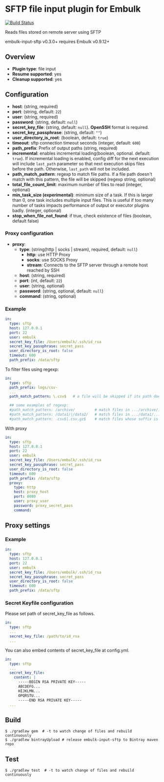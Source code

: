 # SFTP file input plugin for Embulk
[![Build Status](https://travis-ci.org/embulk/embulk-input-sftp.svg?branch=master)](https://travis-ci.org/embulk/embulk-input-sftp)

Reads files stored on remote server using SFTP

embulk-input-sftp v0.3.0+ requires Embulk v0.9.12+

## Overview

* **Plugin type**: file input
* **Resume supported**: yes
* **Cleanup supported**: yes

## Configuration

- **host**: (string, required)
- **port**: (string, default: `22`)
- **user**: (string, required)
- **password**: (string, default: `null`)
- **secret_key_file**: (string, default: `null`). **OpenSSH** format is required.
- **secret_key_passphrase**: (string, default: `""`)
- **user_directory_is_root**: (boolean, default: `true`)
- **timeout**: sftp connection timeout seconds (integer, default: `600`)
- **path_prefix**: Prefix of output paths (string, required)
- **incremental**: enables incremental loading(boolean, optional. default: `true`). If incremental loading is enabled, config diff for the next execution will include `last_path` parameter so that next execution skips files before the path. Otherwise, `last_path` will not be included.
- **path_match_pattern**: regexp to match file paths. If a file path doesn't match with this pattern, the file will be skipped (regexp string, optional)
- **total_file_count_limit**: maximum number of files to read (integer, optional)
- **min_task_size (experimental)**: minimum size of a task. If this is larger than 0, one task includes multiple input files. This is useful if too many number of tasks impacts performance of output or executor plugins badly. (integer, optional)
- **stop_when_file_not_found**: if true, check existence of files (boolean, default false)

### Proxy configuration

- **proxy**:
    - **type**: (string(http | socks | stream), required, default: `null`)
        - **http**: use HTTP Proxy
        - **socks**: use SOCKS Proxy
        - **stream**: Connects to the SFTP server through a remote host reached by SSH
    - **host**: (string, required)
    - **port**: (int, default: `22`)
    - **user**: (string, optional)
    - **password**: (string, optional, default: `null`)
    - **command**: (string, optional)

### Example

```yaml
in:
  type: sftp
  host: 127.0.0.1
  port: 22
  user: embulk
  secret_key_file: /Users/embulk/.ssh/id_rsa
  secret_key_passphrase: secret_pass
  user_directory_is_root: false
  timeout: 600
  path_prefix: /data/sftp
```

To filter files using regexp:

```yaml
in:
  type: sftp
  path_prefix: logs/csv-
  ...
  path_match_pattern: \.csv$   # a file will be skipped if its path doesn't match with this pattern

  ## some examples of regexp:
  #path_match_pattern: /archive/         # match files in .../archive/... directory
  #path_match_pattern: /data1/|/data2/   # match files in .../data1/... or .../data2/... directory
  #path_match_pattern: .csv$|.csv.gz$    # match files whose suffix is .csv or .csv.gz
```

With proxy
```yaml
in:
  type: sftp
  host: 127.0.0.1
  port: 22
  user: embulk
  secret_key_file: /Users/embulk/.ssh/id_rsa
  secret_key_passphrase: secret_pass
  user_directory_is_root: false
  timeout: 600
  path_prefix: /data/sftp
  proxy:
    type: http
    host: proxy_host
    port: 8080
    user: proxy_user
    password: proxy_secret_pass
    command:
```

## Proxy settings

### Example
```yaml
in:
  type: sftp
  host: 127.0.0.1
  port: 22
  user: embulk
  secret_key_file: /Users/embulk/.ssh/id_rsa
  secret_key_passphrase: secret_pass
  user_directory_is_root: false
  timeout: 600
  path_prefix: /data/sftp
```

### Secret Keyfile configuration

Please set path of secret_key_file as follows.
```yaml
in:
  type: sftp
  ...
  secret_key_file: /path/to/id_rsa
  ...
```

You can also embed contents of secret_key_file at config.yml.
```yaml
in:
  type: sftp
  ...
  secret_key_file:
    content: |
      -----BEGIN RSA PRIVATE KEY-----
      ABCDEFG...
      HIJKLMN...
      OPQRSTU...
      -----END RSA PRIVATE KEY-----
  ...
```

## Build

```
$ ./gradlew gem  # -t to watch change of files and rebuild continuously
$ ./gradlew bintrayUpload # release embulk-input-sftp to Bintray maven repo
```

## Test

```
$ ./gradlew test  # -t to watch change of files and rebuild continuously
```
